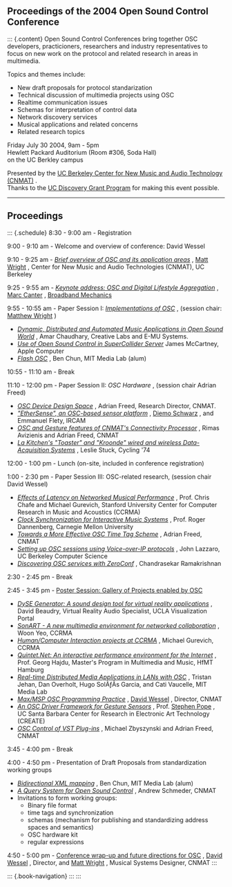 ## Proceedings of the 2004 Open Sound Control Conference

::: {.content}
Open Sound Control Conferences bring together OSC developers,
practicioners, researchers and industry representatives to focus on new
work on the protocol and related research in areas in multimedia.

Topics and themes include:

-   New draft proposals for protocol standarization
-   Technical discussion of multimedia projects using OSC
-   Realtime communication issues
-   Schemas for interpretation of control data
-   Network discovery services
-   Musical applications and related concerns
-   Related research topics

Friday July 30 2004, 9am - 5pm\
Hewlett Packard Auditorium (Room \#306, Soda Hall)\
on the UC Berkley campus

Presented by the [UC Berkeley Center for New Music and Audio Technology
(CNMAT)](http://cnmat.berkeley.edu/) .\
Thanks to the [UC Discovery Grant Program](http://ucdiscoverygrant.org/)
for making this event possible.

------------------------------------------------------------------------

## Proceedings

::: {.schedule}
8:30 - 9:00 am - Registration

9:00 - 9:10 am - Welcome and overview of conference: David Wessel

9:10 - 9:25 am - *[Brief overview of OSC and its application
areas](publications/2004-Brief-Overview-of-OSC-and-its-Application-Areas.html)*
, [Matt Wright](http://www.cnmat.berkeley.edu/~matt) , Center for New
Music and Audio Technologies (CNMAT), UC Berkeley

9:25 - 9:55 am - *[Keynote address: OSC and Digital Lifestyle
Aggregation](publication/keynote-address-osc-and-digital-lifestyle-aggregation "reference on Keynote address: OSC and Digital Lifestyle Aggregation")*
, [Marc Canter](http://marc.canter.com/) , [Broadband
Mechanics](http://www.broadbandmechanics.com/)

9:55 - 10:55 am - Paper Session I: *[Implementations of
OSC](publication/implementations-osc "reference on Implementations of OSC")*
, (session chair: [Matthew Wright](http://www.cnmat.berkeley.edu/~matt)
)

-   *[Dynamic, Distributed and Automated Music Applications in Open
    Sound
    World](publication/dynamic-distributed-and-automated-music-applications-open-sound-world "reference on Dynamic, Distributed and Automated Music Applications in Open Sound World")*
    , Amar Chaudhary, Creative Labs and E-MU Systems.
-   *[Use of Open Sound Control in SuperCollider
    Server](publication/use-open-sound-control-supercollider-server "reference on Use of Open Sound Control in SuperCollider Server")*
    James McCartney, Apple Computer
-   *[Flash OSC](publication/flash-osc "reference on Flash OSC")* , Ben
    Chun, MIT Media Lab (alum)

10:55 - 11:10 am - Break

11:10 - 12:00 pm - Paper Session II: *OSC Hardware* , (session chair
Adrian Freed)

-   *[OSC Device Design
    Space](publication/osc-device-design-space "reference on OSC Device Design Space")*
    , Adrian Freed, Research Director, CNMAT.
-   *[\"EtherSense\", an OSC-based sensor
    platform](publication/ethersense-osc-based-sensor-platform "reference on ")*
    , [Diemo
    Schwarz](http://www.ircam.fr/equipes/analyse-synthese/schwarz) , and
    Emmanuel Flety, IRCAM
-   *[OSC and Gesture features of CNMAT\'s Connectivity
    Processor](publication/osc-and-gesture-features-cnmats-connectivity-processor "reference on OSC and Gesture features of CNMAT's Connectivity Processor")*
    , Rimas Avizienis and Adrian Freed, CNMAT
-   *[La Kitchen\'s \"Toaster\" and \"Kroonde\" wired and wireless
    Data-Acquisition
    Systems](publication/la-kitchens-toaster-and-kroonde-wired-and-wireless-data-acquisition-systems "reference on La Kitchen's ")*
    , Leslie Stuck, Cycling \'74

12:00 - 1:00 pm - Lunch (on-site, included in conference registration)

1:00 - 2:30 pm - Paper Session III: OSC-related research, (session chair
David Wessel)

-   *[Effects of Latency on Networked Musical
    Performance](publication/effects-latency-networked-musical-performance "reference on Effects of Latency on Networked Musical Performance")*
    , Prof. Chris Chafe and Michael Gurevich, Stanford University Center
    for Computer Research in Music and Acoustics (CCRMA)
-   *[Clock Synchronization for Interactive Music
    Systems](publication/clock-synchronization-interactive-music-systems "reference on Clock Synchronization for Interactive Music Systems")*
    , Prof. Roger Dannenberg, Carnegie Mellon University
-   *[Towards a More Effective OSC Time Tag
    Scheme](publication/towards-more-effective-osc-time-tag-scheme "reference on Towards a More Effective OSC Time Tag Scheme")*
    , Adrian Freed, CNMAT
-   *[Setting up OSC sessions using Voice-over-IP
    protocols](publication/setting-osc-sessions-using-voice-over-ip-protocols "reference on Setting up OSC sessions using Voice-over-IP protocols")*
    , John Lazzaro, UC Berkeley Computer Science
-   *[Discovering OSC services with
    ZeroConf](publication/discovering-osc-services-zeroconf "reference on Discovering OSC services with ZeroConf")*
    , Chandrasekar Ramakrishnan

2:30 - 2:45 pm - Break

2:45 - 3:45 pm - [Poster Session: Gallery of Projects enabled by
OSC](publication/osc-conference-2004-poster-session "reference on Poster Session: Gallery of Projects enabled by OSC")

-   *[DySE Generator: A sound design tool for virtual reality
    applications](publication/dyse-generator-sound-design-tool-virtual-reality-applications "reference on DySE Generator: A sound design tool for virtual reality applications")*
    , David Beaudry, Virtual Reality Audio Specialist, UCLA
    Visualization Portal
-   *[SonART - A new multimedia environment for networked
    collaboration](publication/sonart-new-multimedia-environment-networked-collaboration "reference on SonART - A new multimedia environment for networked collaboration")*
    , Woon Yeo, CCRMA
-   *[Human/Computer Interaction projects at
    CCRMA](publication/human-computer-interaction-projects-ccrma "reference on Human/Computer Interaction projects at CCRMA")*
    , Michael Gurevich, CCRMA
-   *[Quintet.Net: An interactive performance environment for the
    Internet](publication/quintet-net-interactive-performance-environment-internet "reference on Quintet.Net: An interactive performance environment for the Internet")*
    , Prof. Georg Hajdu, Master\'s Program in Multimedia and Music, HfMT
    Hamburg
-   *[Real-time Distributed Media Applications in LANs with
    OSC](publication/real-time-distributed-media-applications-lans-osc "reference on Real-time Distributed Media Applications in LANs with OSC")*
    , Tristan Jehan, Dan Overholt, Hugo SolÃƒÂ­s Garcia, and Cati
    Vaucelle, MIT Media Lab
-   *[Max/MSP OSC Programming
    Practice](publication/max-msp-programming-practice-osc "reference on Max/MSP OSC Programming Practice")*
    , [David Wessel](http://www.cnmat.berkeley.edu/~wessel) , Director,
    CNMAT
-   *[An OSC Driver Framework for Gesture
    Sensors](publication/osc-driver-framework-gesture-sensors "reference on An OSC Driver Framework for Gesture Sensors")*
    , Prof. [Stephen Pope](http://create.ucsb.edu/~stp) , UC Santa
    Barbara Center for Research in Electronic Art Technology (CREATE)
-   *[OSC Control of VST
    Plug-ins](publication/osc-control-vst-plug-ins-0 "reference on OSC Control of VST Plug-ins")*
    , Michael Zbyszynski and Adrian Freed, CNMAT

3:45 - 4:00 pm - Break

4:00 - 4:50 pm - Presentation of Draft Proposals from standardization
working groups

-   *[Bidirectional XML
    mapping](publication/bidirectional-xml-mapping "reference on Bidirectional XML mapping")*
    , Ben Chun, MIT Media Lab (alum)
-   *[A Query System for Open Sound
    Control](publication/query-system-open-sound-control "reference on A Query System for Open Sound Control")*
    , Andrew Schmeder, CNMAT
-   Invitations to form working groups:
    -   Binary file format
    -   time tags and synchronization
    -   schemas (mechanism for publishing and standardizing address
        spaces and semantics)
    -   OSC hardware kit
    -   regular expressions

4:50 - 5:00 pm - [Conference wrap-up and future directions for
OSC](publication/future-directions-osc "reference on Conference wrap-up and future directions for OSC")
, [David Wessel](http://www.cnmat.berkeley.edu/~wessel) , Director, and
[Matt Wright](http://www.cnmat.berkeley.edu/~matt) , Musical Systems
Designer, CNMAT
:::

::: {.book-navigation}
:::
:::
